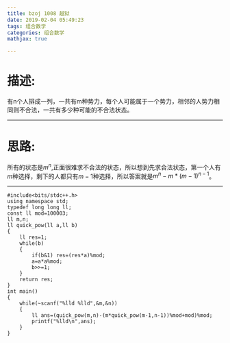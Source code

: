 ```yaml
---
title: bzoj 1008 越狱
date: 2019-02-04 05:49:23
tags: 组合数学
categories: 组合数学
mathjax: true

---
```

# 描述:

有n个人排成一列，一共有m种势力，每个人可能属于一个势力，相邻的人势力相同则不合法，一共有多少种可能的不合法状态。

---
<!-- more -->
# 思路:

所有的状态是$m^{n}$,正面很难求不合法的状态，所以想到先求合法状态，第一个人有$m$种选择，剩下的人都只有$m-1$种选择，所以答案就是$m^{n}-m*(m-1)^{n-1}$。

---

```
#include<bits/stdc++.h>
using namespace std;
typedef long long ll;
const ll mod=100003;
ll m,n;
ll quick_pow(ll a,ll b)
{
    ll res=1;
    while(b)
    {
        if(b&1) res=(res*a)%mod;
        a=a*a%mod;
        b>>=1;
    }
    return res;
}
int main()
{
    while(~scanf("%lld %lld",&m,&n))
    {
        ll ans=(quick_pow(m,n)-(m*quick_pow(m-1,n-1))%mod+mod)%mod;
        printf("%lld\n",ans);
    }
}
```

